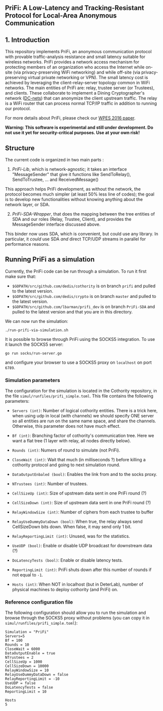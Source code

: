 
## PriFi: A Low-Latency and Tracking-Resistant Protocol for Local-Area Anonymous Communication

## 1. Introduction


This repository implements PriFi, an anonymous communication protocol with provable traffic-analysis resistance and small latency suitable for wireless networks. PriFi provides a network access mechanism for protecting members of an organization who access the Internet while on-site (via privacy-preserving WiFi networking) and while off-site (via privacy-preserving virtual private networking or VPN). The small latency cost is achieved by leveraging the client-relay-server topology common in WiFi networks. The main entities of PriFi are: relay, trustee server (or Trustees), and clients. These collaborate to implement a Dining Cryptographer's network ([DC-nets](https://en.wikipedia.org/wiki/Dining_cryptographers_problem)) that can anonymize the client upstream traffic. The relay is a WiFi router that can process normal TCP/IP traffic in addition to running our protocol.

For more details about PriFi, please check our [WPES 2016 paper](http://www.cs.yale.edu/homes/jf/PriFi-WPES2016.pdf).


**Warning: This software is experimental and still under development. Do not use it yet for security-critical purposes. Use at your own risk!**

## Structure

The current code is organized in two main parts :

1) *PriFi-Lib*, which is network-agnostic; it takes an interface "MessageSender" that give it functions like SendToRelay(), SendToTrustee, ... and ReceivedMessage()

This approach helps PriFi development, as without the network, the protocol becomes much simpler (at least 50% less line of codes); the goal is to develop new functionalities without knowing anything about the network layer, or SDA.


2) *PriFi-SDA-Wrapper*, that does the mapping between the tree entities of SDA and our roles (Relay, Trustee, Client), and provides the MessageSender interface discussed above.

This binder now uses SDA, which is convenient, but could use any library. In particular, it *could* use SDA *and* direct TCP/UDP streams in parallel for performance reasons.


## Running PriFi as a simulation

Currently, the PriFi code can be run through a simulation. To run it first
make sure that:

- `$GOPATH/src/github.com/dedis/cothority` is on branch `prifi` and pulled to
the latest version.
- `$GOPATH/src/github.com/dedis/crypto` is on branch `master` and pulled to
the latest version.
- `$GOPATH/src/github.com/lbarman/prifi_dev` is on branch `PriFi-SDA` and
pulled to the latest version and that you are in this directory.

We can now run the simulation:

```
./run-prifi-via-simulation.sh
```

It is possible to browse through PriFi using the SOCKS5 integration. To use
it launch the SOCKS5 server:

```
go run socks/run-server.go
```

and configure your browser to use a SOCKS5 proxy on `localhost` on port `6789`.

### Simulation parameters

The configuration for the simulation is located in the Cothority repository,
in the file `simul/runfiles/prifi_simple.toml`. This file contains the following
parameters:

- `Servers (int)`: Number of logical cothority entities. There is a trick here,
when using udp in local (with channels) we should specify ONE server so
all entities are run on the same name space, and share the channels.
Otherwise, this parameter does not have much effect.

- `Bf (int)`: Branching factor of cothority's communication tree. Here we
want a flat tree (1 layer with relay, all nodes directly below).
- `Rounds (int)`: Numers of round to simulate (not PriFi).
- `CloseWait (int)`: Wait that much (in milliseconds ?) before killing a
cothority protocol and going to next simulation round.
- `DataOutputEnbaled (bool)`: Enables the link from and to the socks proxy.
- `NTrustees (int)`: Number of trustees.
- `CellSizeUp (int)`: Size of upstream data sent in one PriFi round (?)
- `CellSizeDown (int)`: Size of upstream data sent in one PriFi round (?)
- `RelayWindowSize (int)`: Number of ciphers from each trustee to buffer
- `RelayUseDummyDataDown (bool)`: When true, the relay always send
CellSizeDown bits down. When false, it may send only 1 bit.
- `RelayReportingLimit (int)`: Unused, was for the statistics.
- `UseUDP (bool)`: Enable or disable UDP broadcast for downstream data (?)
- `DoLatencyTests (bool)`: Enable or disable latency tests.
- `ReportingLimit (int)`: PriFi shuts down after this number of rounds if
not equal to `-1`.
- `Hosts (int)`: When NOT in localhost (but in DeterLab), number of physical
machines to deploy cothority (and PriFi) on.

### Reference configuration file

The following configuration should allow you to run the simulation and browse
through the SOCKS5 proxy without problems (you can copy it in
`simul/runfiles/prifi_simple.toml`):

```
Simulation = "PriFi"
Servers=5
Bf = 100
Rounds = 10
CloseWait = 6000
DataOutputEnable = true
NTrustees = 2
CellSizeUp = 1000
CellSizeDown = 10000
RelayWindowSize = 10
RelayUseDummyDataDown = false
RelayReportingLimit = -10
UseUDP = false
DoLatencyTests = false
ReportingLimit = 10

Hosts
5
```
